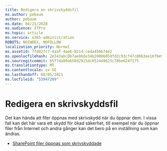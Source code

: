 ```yaml
---
title: Redigera en skrivskyddsfil
ms.author: pebaum
author: pebaum
ms.date: 04/21/2020
ms.audience: ITPro
ms.topic: article
ms.service: o365-administration
ROBOTS: NOINDEX, NOFOLLOW
localization_priority: Normal
ms.assetid: 7fd02fc7-4aaf-4ae6-b514-ceda456b74e2
ms.openlocfilehash: 2e343abc0b7ae06de34b20006059fd2c93cf47c8063ee16f0e9e1ab273e1ee4d
ms.sourcegitcommit: b5f7da89a650d2915dc652449623c78be6247175
ms.translationtype: MT
ms.contentlocale: sv-SE
ms.lasthandoff: 08/05/2021
ms.locfileid: "53947209"
---
```

# <a name="edit-a-read-only-file"></a>Redigera en skrivskyddsfil

Det kan hända att filer öppnas med skrivskydd när du öppnar dem. I vissa fall kan det här vara ett skydd för ökad säkerhet, till exempel när du öppnar filer från Internet och andra gånger kan det bero på en inställning som kan ändras.

- [SharePoint filer öppnas som skrivskyddade](https://docs.microsoft.com/sharepoint/troubleshoot/lists-and-libraries/files-open-as-read-only-and-cannot-check-in-or-out)
